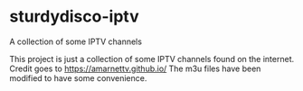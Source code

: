 # sturdydisco-iptv
A collection of some IPTV channels

This project is just a collection of some IPTV channels found on the internet. 
Credit goes to https://amarnettv.github.io/ 
The m3u files have been modified to have some convenience. 
